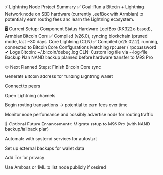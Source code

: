 ⚡ Lightning Node Project Summary
✅ Goal:
Run a Bitcoin + Lightning Network node on SBC hardware (currently LeefBox with Armbian) to potentially earn routing fees and learn the Lightning ecosystem.

🖥️ Current Setup:
Component	Status
Hardware	LeefBox (RK322x-based), Armbian
Bitcoin Core	✅ Compiled (v26.0), syncing blockchain (pruned mode, last ~30 days)
Core Lightning (CLN)	✅ Compiled (v25.02.2), running, connected to Bitcoin Core
Configurations	Matching rpcuser / rpcpassword ✔
Logs	Bitcoin: ~/.bitcoin/debug.log
CLN: Custom log file via --log-file
Backup Plan	NAND backup planned before hardware transfer to M9S Pro

⚙️ Next Planned Steps:
Finish Bitcoin Core sync

Generate Bitcoin address for funding Lightning wallet

Connect to peers

Open Lightning channels

Begin routing transactions → potential to earn fees over time

Monitor node performance and possibly advertise node for routing traffic

📝 Optional Future Enhancements:
Migrate setup to M9S Pro (with NAND backup/fallback plan)

Automate with systemd services for autostart

Set up external backups for wallet data

Add Tor for privacy

Use Amboss or 1ML to list node publicly if desired

